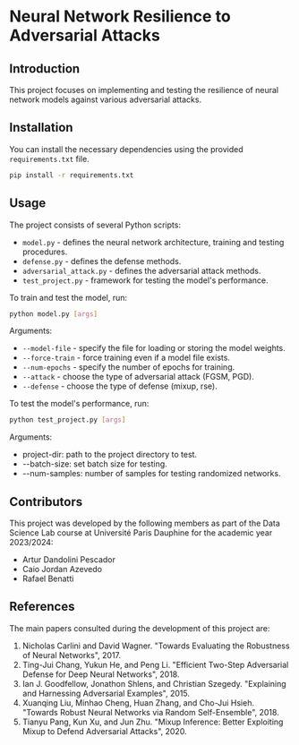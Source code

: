 # Neural Network Resilience to Adversarial Attacks

## Introduction

This project focuses on implementing and testing the resilience of neural network models against various adversarial attacks.

## Installation

You can install the necessary dependencies using the provided `requirements.txt` file.

```bash
pip install -r requirements.txt
```

## Usage

The project consists of several Python scripts:

- `model.py` - defines the neural network architecture, training and testing procedures.
- `defense.py` - defines the defense methods.
- `adversarial_attack.py` - defines the adversarial attack methods.
- `test_project.py` - framework for testing the model's performance.

To train and test the model, run:

```bash
python model.py [args]
```

Arguments:
- `--model-file` - specify the file for loading or storing the model weights.
- `--force-train` - force training even if a model file exists.
- `--num-epochs` - specify the number of epochs for training.
- `--attack` - choose the type of adversarial attack (FGSM, PGD).
- `--defense` - choose the type of defense (mixup, rse).

To test the model's performance, run:

```bash
python test_project.py [args]
```

Arguments:
- project-dir: path to the project directory to test.
- --batch-size: set batch size for testing.
- --num-samples: number of samples for testing randomized networks.

## Contributors

This project was developed by the following members as part of the Data Science Lab course at Université Paris Dauphine for the academic year 2023/2024:

- Artur Dandolini Pescador
- Caio Jordan Azevedo
- Rafael Benatti

## References

The main papers consulted during the development of this project are:

1. Nicholas Carlini and David Wagner. "Towards Evaluating the Robustness of Neural Networks", 2017.
2. Ting-Jui Chang, Yukun He, and Peng Li. "Efficient Two-Step Adversarial Defense for Deep Neural Networks", 2018.
3. Ian J. Goodfellow, Jonathon Shlens, and Christian Szegedy. "Explaining and Harnessing Adversarial Examples", 2015.
4. Xuanqing Liu, Minhao Cheng, Huan Zhang, and Cho-Jui Hsieh. "Towards Robust Neural Networks via Random Self-Ensemble", 2018.
5. Tianyu Pang, Kun Xu, and Jun Zhu. "Mixup Inference: Better Exploiting Mixup to Defend Adversarial Attacks", 2020.
